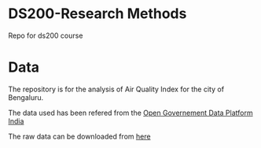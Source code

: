 # DS200-Research Methods
Repo for ds200 course


# Data
The repository is for the analysis of Air Quality Index for the city of Bengaluru.

The data used has been refered from the [Open Governement Data Platform India](https://data.gov.in/)

The raw data can be downloaded from [here]()
